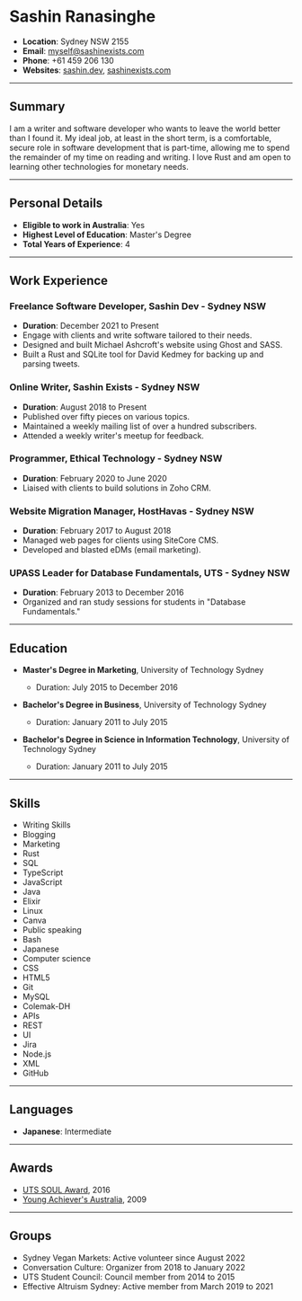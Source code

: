 
# Sashin Ranasinghe

- **Location**: Sydney NSW 2155
- **Email**: myself@sashinexists.com
- **Phone**: +61 459 206 130
- **Websites**: [sashin.dev](https://sashin.dev), [sashinexists.com](https://sashinexists.com)

---

## Summary

I am a writer and software developer who wants to leave the world better than I found it. My ideal job, at least in the short term, is a comfortable, secure role in software development that is part-time, allowing me to spend the remainder of my time on reading and writing. I love Rust and am open to learning other technologies for monetary needs.

---

## Personal Details

- **Eligible to work in Australia**: Yes
- **Highest Level of Education**: Master's Degree
- **Total Years of Experience**: 4

---

## Work Experience

### Freelance Software Developer, Sashin Dev - Sydney NSW

- **Duration**: December 2021 to Present
- Engage with clients and write software tailored to their needs.
- Designed and built Michael Ashcroft's website using Ghost and SASS.
- Built a Rust and SQLite tool for David Kedmey for backing up and parsing tweets.

### Online Writer, Sashin Exists - Sydney NSW

- **Duration**: August 2018 to Present
- Published over fifty pieces on various topics.
- Maintained a weekly mailing list of over a hundred subscribers.
- Attended a weekly writer's meetup for feedback.

### Programmer, Ethical Technology - Sydney NSW

- **Duration**: February 2020 to June 2020
- Liaised with clients to build solutions in Zoho CRM.

### Website Migration Manager, HostHavas - Sydney NSW

- **Duration**: February 2017 to August 2018
- Managed web pages for clients using SiteCore CMS.
- Developed and blasted eDMs (email marketing).

### UPASS Leader for Database Fundamentals, UTS - Sydney NSW

- **Duration**: February 2013 to December 2016
- Organized and ran study sessions for students in "Database Fundamentals."

---

## Education

- **Master's Degree in Marketing**, University of Technology Sydney
  - Duration: July 2015 to December 2016

- **Bachelor's Degree in Business**, University of Technology Sydney
  - Duration: January 2011 to July 2015

- **Bachelor's Degree in Science in Information Technology**, University of Technology Sydney
  - Duration: January 2011 to July 2015

---

## Skills

- Writing Skills
- Blogging
- Marketing
- Rust
- SQL
- TypeScript
- JavaScript
- Java
- Elixir
- Linux
- Canva
- Public speaking
- Bash
- Japanese
- Computer science
- CSS
- HTML5
- Git
- MySQL
- Colemak-DH
- APIs
- REST
- UI
- Jira
- Node.js
- XML
- GitHub

---

## Languages

- **Japanese**: Intermediate

---

## Awards

- [UTS SOUL Award](https://www.uts.edu.au/partners-and-community/initiatives/social-justice-uts/centre-social-justice-inclusion/uts-soul-award), 2016
- [Young Achiever's Australia](https://yaaustralia.weebly.com/), 2009

---

## Groups

- Sydney Vegan Markets: Active volunteer since August 2022
- Conversation Culture: Organizer from 2018 to January 2022
- UTS Student Council: Council member from 2014 to 2015
- Effective Altruism Sydney: Active member from March 2019 to 2021

